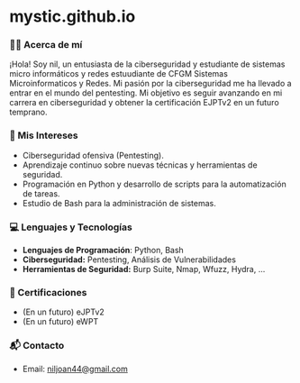 # mystic.github.io
### 🧑‍🎓 Acerca de mí

¡Hola! Soy nil, un entusiasta de la ciberseguridad y estudiante de sistemas micro informáticos y redes estuudiante de CFGM Sistemas Microinformaticos y Redes. Mi pasión por la ciberseguridad me ha llevado a entrar en el mundo del pentesting. Mi objetivo es seguir avanzando en mi carrera en ciberseguridad y obtener la certificación EJPTv2 en un futuro temprano.
### 🎯 Mis Intereses

- Ciberseguridad ofensiva (Pentesting).
- Aprendizaje continuo sobre nuevas técnicas y herramientas de seguridad.
- Programación en Python y desarrollo de scripts para la automatización de tareas.
- Estudio de Bash para la administración de sistemas.
  
### 💻 Lenguajes y Tecnologías

- **Lenguajes de Programación**: Python, Bash
- **Ciberseguridad:** Pentesting, Análisis de Vulnerabilidades
- **Herramientas de Seguridad:** Burp Suite, Nmap, Wfuzz, Hydra, ...

### 🏅 Certificaciones

- (En un futuro) eJPTv2
- (En un futuro) eWPT
 
### 📬 Contacto
- Email: niljoan44@gmail.com
